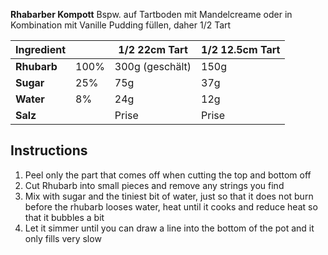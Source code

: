 **Rhabarber Kompott**
Bspw. auf Tartboden mit Mandelcreame oder in Kombination mit Vanille Pudding füllen, daher 1/2 Tart

| Ingredient  |      | 1/2 22cm Tart   | 1/2 12.5cm Tart |
| ----------- | ---- | --------------- | --------------- |
| **Rhubarb** | 100% | 300g (geschält) | 150g            |
| **Sugar**   | 25%  | 75g             | 37g             |
| **Water**   | 8%   | 24g             | 12g             |
| **Salz**    |      | Prise           | Prise           |

## Instructions
1. Peel only the part that comes off when cutting the top and bottom off
2. Cut Rhubarb into small pieces and remove any strings you find
3. Mix with sugar and the tiniest bit of water, just so that it does not burn before the rhubarb looses water, heat until it cooks and reduce heat so that it bubbles a bit
4. Let it simmer until you can draw a line into the bottom of the pot and it only fills very slow